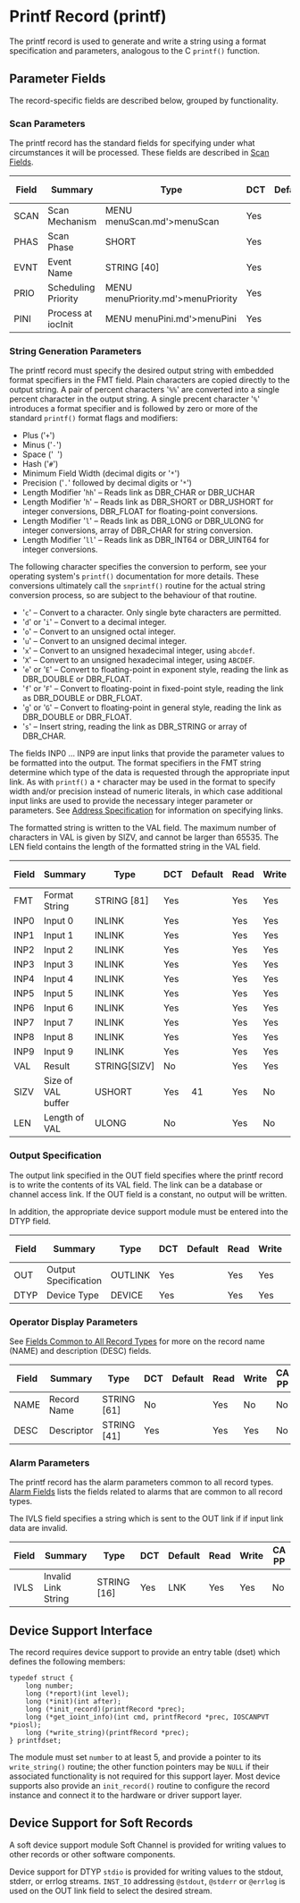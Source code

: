 # Printf Record (printf)

The printf record is used to generate and write a string using a format
specification and parameters, analogous to the C `printf()` function.

## Parameter Fields

The record-specific fields are described below, grouped by functionality.

### Scan Parameters

The printf record has the standard fields for specifying under what
circumstances it will be processed.
These fields are described in [Scan Fields](dbCommonRecord#Scan-Fields).

| Field | Summary | Type | DCT | Default |  Read | Write | CA PP |
| ----- | ------- | ---- | --- | ------- | ---- | ---- | ----- |
| SCAN | Scan Mechanism | MENU menuScan.md'>menuScan | Yes |   | Yes | Yes | No | 
| PHAS | Scan Phase | SHORT | Yes |   | Yes | Yes | No | 
| EVNT | Event Name | STRING \[40\] | Yes |   | Yes | Yes | No | 
| PRIO | Scheduling Priority | MENU menuPriority.md'>menuPriority | Yes |   | Yes | Yes | No | 
| PINI | Process at iocInit | MENU menuPini.md'>menuPini | Yes |   | Yes | Yes | No | 

### String Generation Parameters

The printf record must specify the desired output string with embedded format
specifiers in the FMT field. Plain characters are copied directly to the output
string. A pair of percent characters '`%%`' are converted into a single percent
character in the output string. A single precent character '`%`' introduces a
format specifier and is followed by zero or more of the standard `printf()`
format flags and modifiers:

- Plus ('`+`')
- Minus ('`-`')
- Space ('` `')
- Hash ('`#`')
- Minimum Field Width (decimal digits or '`*`')
- Precision ('`.`' followed by decimal digits or '`*`')
- Length Modifier '`hh`' – Reads link as DBR\_CHAR or DBR\_UCHAR
- Length Modifier '`h`' – Reads link as DBR\_SHORT or DBR\_USHORT for
integer conversions, DBR\_FLOAT for floating-point conversions.
- Length Modifier '`l`' – Reads link as DBR\_LONG or DBR\_ULONG for integer
conversions, array of DBR\_CHAR for string conversion.
- Length Modifier '`ll`' – Reads link as DBR\_INT64 or DBR\_UINT64 for
integer conversions.

The following character specifies the conversion to perform, see your operating
system's `printf()` documentation for more details. These conversions
ultimately call the `snprintf()` routine for the actual string conversion
process, so are subject to the behaviour of that routine.

- '`c`' – Convert to a character. Only single byte characters are
permitted.
- '`d`' or '`i`' – Convert to a decimal integer.
- '`o`' – Convert to an unsigned octal integer.
- '`u`' – Convert to an unsigned decimal integer.
- '`x`' – Convert to an unsigned hexadecimal integer, using `abcdef`.
- '`X`' – Convert to an unsigned hexadecimal integer, using `ABCDEF`.
- '`e`' or '`E`' – Convert to floating-point in exponent style, reading
the link as DBR\_DOUBLE or DBR\_FLOAT.
- '`f`' or '`F`' – Convert to floating-point in fixed-point style,
reading the link as DBR\_DOUBLE or DBR\_FLOAT.
- '`g`' or '`G`' – Convert to floating-point in general style, reading
the link as DBR\_DOUBLE or DBR\_FLOAT.
- '`s`' – Insert string, reading the link as DBR\_STRING or array of
DBR\_CHAR.

The fields INP0 ... INP9 are input links that provide the parameter values to be
formatted into the output. The format specifiers in the FMT string determine
which type of the data is requested through the appropriate input link. As with
`printf()` a `*` character may be used in the format to specify width and/or
precision instead of numeric literals, in which case additional input links are
used to provide the necessary integer parameter or parameters. See [Address
Specification](https://docs.epics-controls.org/en/latest/guides/EPICS_Process_Database_Concepts.html#address-specification)
for information on specifying links.

The formatted string is written to the VAL field.  The maximum number of
characters in VAL is given by SIZV, and cannot be larger than 65535. The LEN
field contains the length of the formatted string in the VAL field.

| Field | Summary | Type | DCT | Default |  Read | Write | CA PP |
| ----- | ------- | ---- | --- | ------- | ---- | ---- | ----- |
| FMT | Format String | STRING \[81\] | Yes |   | Yes | Yes | Yes | 
| INP0 | Input 0 | INLINK | Yes |   | Yes | Yes | No | 
| INP1 | Input 1 | INLINK | Yes |   | Yes | Yes | No | 
| INP2 | Input 2 | INLINK | Yes |   | Yes | Yes | No | 
| INP3 | Input 3 | INLINK | Yes |   | Yes | Yes | No | 
| INP4 | Input 4 | INLINK | Yes |   | Yes | Yes | No | 
| INP5 | Input 5 | INLINK | Yes |   | Yes | Yes | No | 
| INP6 | Input 6 | INLINK | Yes |   | Yes | Yes | No | 
| INP7 | Input 7 | INLINK | Yes |   | Yes | Yes | No | 
| INP8 | Input 8 | INLINK | Yes |   | Yes | Yes | No | 
| INP9 | Input 9 | INLINK | Yes |   | Yes | Yes | No | 
| VAL | Result | STRING\[SIZV\] | No |   | Yes | Yes | Yes | 
| SIZV | Size of VAL buffer | USHORT | Yes | 41 | Yes | No | No | 
| LEN | Length of VAL | ULONG | No |   | Yes | No | No | 

### Output Specification

The output link specified in the OUT field specifies where the printf record is
to write the contents of  its VAL field. The link can be a database or channel
access link. If the OUT field is a constant, no output will be written.

In addition, the appropriate device support module must be entered into the DTYP
field.

| Field | Summary | Type | DCT | Default |  Read | Write | CA PP |
| ----- | ------- | ---- | --- | ------- | ---- | ---- | ----- |
| OUT | Output Specification | OUTLINK | Yes |   | Yes | Yes | No | 
| DTYP | Device Type | DEVICE | Yes |   | Yes | Yes | No | 

### Operator Display Parameters

See [Fields Common to All Record Types](dbCommonRecord#Operator-Display-Parameters) for more on the record name (NAME) and description (DESC) fields.

| Field | Summary | Type | DCT | Default |  Read | Write | CA PP |
| ----- | ------- | ---- | --- | ------- | ---- | ---- | ----- |
| NAME | Record Name | STRING \[61\] | No |   | Yes | No | No | 
| DESC | Descriptor | STRING \[41\] | Yes |   | Yes | Yes | No | 

### Alarm Parameters

The printf record has the alarm parameters common to all record types.
[Alarm Fields](dbCommonRecord#Alarm-Fields) lists the fields related to
alarms that are common to all record types.

The IVLS field specifies a string which is sent to the OUT link if if input
link data are invalid.

| Field | Summary | Type | DCT | Default |  Read | Write | CA PP |
| ----- | ------- | ---- | --- | ------- | ---- | ---- | ----- |
| IVLS | Invalid Link String | STRING \[16\] | Yes | LNK | Yes | Yes | No | 

## Device Support Interface

The record requires device support to provide an entry table (dset) which
defines the following members:

    typedef struct {
        long number;
        long (*report)(int level);
        long (*init)(int after);
        long (*init_record)(printfRecord *prec);
        long (*get_ioint_info)(int cmd, printfRecord *prec, IOSCANPVT *piosl);
        long (*write_string)(printfRecord *prec);
    } printfdset;

The module must set `number` to at least 5, and provide a pointer to its
`write_string()` routine; the other function pointers may be `NULL` if their
associated functionality is not required for this support layer.
Most device supports also provide an `init_record()` routine to configure the
record instance and connect it to the hardware or driver support layer.

## Device Support for Soft Records

A soft device support module Soft Channel is provided for writing values to
other records  or other software components.

Device support for DTYP `stdio` is provided for writing values to the stdout,
stderr, or errlog streams. `INST_IO` addressing `@stdout`, `@stderr` or
`@errlog` is used on the OUT link field to select the desired stream.
